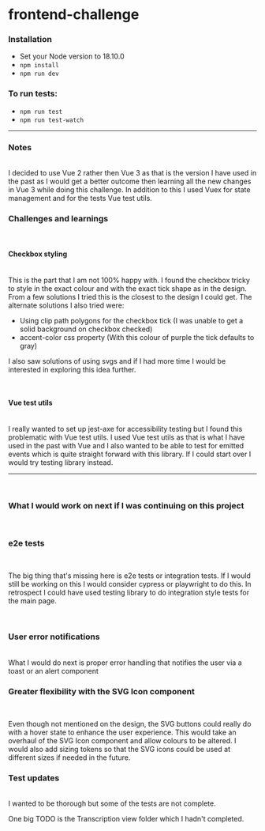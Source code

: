# frontend-challenge

### Installation

- Set your Node version to 18.10.0
- `npm install`
- `npm run dev`

### To run tests:

- `npm run test`
- `npm run test-watch`

---

### Notes

<br>
I decided to use Vue 2 rather then Vue 3 as that is the version I have used in the past as I would get a better outcome then learning all the new changes in Vue 3 while doing this challenge.
In addition to this I used Vuex for state management and for the tests Vue test utils.

<br>

### Challenges and learnings

<br>

#### Checkbox styling

<br>
This is the part that I am not 100% happy with.
I found the checkbox tricky to style in the exact colour and with the exact tick shape as in the design.
From a few solutions I tried this is the closest to the design I could get.
The alternate solutions I also tried were:

- Using clip path polygons for the checkbox tick (I was unable to get a solid background on checkbox checked)
- accent-color css property (With this colour of purple the tick defaults to gray)

I also saw solutions of using svgs and if I had more time I would be interested in exploring this idea further.

<br>

#### Vue test utils

<br>
I really wanted to set up jest-axe for accessibility testing but I found this problematic with Vue test utils.
I used Vue test utils as that is what I have used in the past with Vue and I also wanted to be able to test for emitted events which is quite straight forward with this library.
If I could start over I would try testing library instead.

---

<br>

### What I would work on next if I was continuing on this project

<br>

### e2e tests

<br>

The big thing that's missing here is e2e tests or integration tests. If I would still be working on this I would consider cypress or playwright to do this.
In retrospect I could have used testing library to do integration style tests for the main page.

<br>

### User error notifications

<br>
What I would do next is proper error handling that notifies the user via a toast or an alert component

<br>

### Greater flexibility with the SVG Icon component

<br>

Even though not mentioned on the design, the SVG buttons could really do with a hover state to enhance the user experience. This would take an overhaul of the SVG Icon component and allow colours to be altered. I would also add sizing tokens so that the SVG icons could be used at different sizes if needed in the future.

### Test updates

<br>
I wanted to be thorough but some of the tests are not complete.

One big TODO is the Transcription view folder which I hadn't completed.
